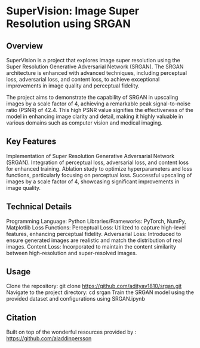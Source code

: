 # SuperVision: Image Super Resolution using SRGAN
## Overview
SuperVision is a project that explores image super resolution using the Super Resolution Generative Adversarial Network (SRGAN). The SRGAN architecture is enhanced with advanced techniques, including perceptual loss, adversarial loss, and content loss, to achieve exceptional improvements in image quality and perceptual fidelity.

The project aims to demonstrate the capability of SRGAN in upscaling images by a scale factor of 4, achieving a remarkable peak signal-to-noise ratio (PSNR) of 42.4. This high PSNR value signifies the effectiveness of the model in enhancing image clarity and detail, making it highly valuable in various domains such as computer vision and medical imaging.

## Key Features
Implementation of Super Resolution Generative Adversarial Network (SRGAN).
Integration of perceptual loss, adversarial loss, and content loss for enhanced training.
Ablation study to optimize hyperparameters and loss functions, particularly focusing on perceptual loss.
Successful upscaling of images by a scale factor of 4, showcasing significant improvements in image quality.
## Technical Details
Programming Language: Python
Libraries/Frameworks: PyTorch, NumPy, Matplotlib
Loss Functions:
Perceptual Loss: Utilized to capture high-level features, enhancing perceptual fidelity.
Adversarial Loss: Introduced to ensure generated images are realistic and match the distribution of real images.
Content Loss: Incorporated to maintain the content similarity between high-resolution and super-resolved images.
## Usage
Clone the repository: git clone https://github.com/adityav1810/srgan.git
Navigate to the project directory: cd srgan
Train the SRGAN model using the provided dataset and configurations using SRGAN.ipynb

## Citation
Built on top of the wonderful resources provided by : https://github.com/aladdinpersson
